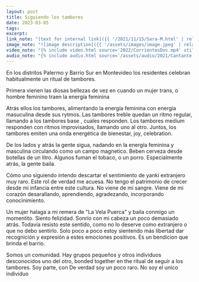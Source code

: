 ```yaml
---
layout: post
title: Siguiendo los tambores
date: 2023-03-05
tags:
excerpt:
link_note: "[text for internal link]({{ '/2021/11/15/Sara-M.html' | relative_url }})"
image_note: "![image description]({{ '/assets/images/image.jpeg' | relative_url }})"
video_note: "{% include video.html source='2022/CorrientesDos.mp4' still='2022/CostaRica/CorrientesUno.png' }%"
audio_note: "{% include audio.html source='/assets/audio/2021/Cantante.m4a' %}"
---
```


En los distritos Palermo y Barrio Sur en Montevideo los residentes
celebran habitualmente un ritual de tambores.

Primera vienen las diosas bellezas 
de vez en cuando un mujer trans, o hombre feminino
traen la energía feminina

Atrás ellos los tambores, alimentando la energía feminina con energía masuculina
desde sus rytmos. Las tambores treble quedan un ritmo regular, llamando a
los tambores  base , cuales responden. Los tambores medium responden con
ritmos improvisados, llamando uno al otro. Juntos, los tambores emiten una
onda energética de bienestar, joy, celebration.

De los lados y atrás la gente sigua, nadando en la energía feminina y
masculina circulando como un campo magnetico. Beben cerveza desde botellas
de un litro. Algunos fuman el tobaco, o un porro. Especialmente atrás,
la gente baila.

Cómo uno siguiendo intendo descartar el sentimiento de yanki extranjero muy
raro. Este rol de verdad me acuesa. No tengo el patrimonio de crecer desde
mi infancia entre este cultura. No viene de mi sangre. Viene de mi corazón
desarallando, aprendiendo, agradezando, incorporando conocinimiento.

Un mujer halaga a mi remera de "La Vela Puerca" y baila conmigo un momentito.
Siento felizidad. Sonrio con mi cabeza un poco demasiado atrás. Todavía
resisto este sentido, como no lo deserve como extranjero o que no debo
sentirlo. Solo poco a poco estoy sientendo más libertad dar recognición y
expresión a estes emociones positivos. Es un bendicion que brinda el barrio.

Somos un comunidad. Hay grupos pequeños y otros individuos desconocidos uno
del otro, bonded together en the ritual de seguir a los tambores.
Soy parte, con De verdad soy un poco raro. No soy el unico individuo
